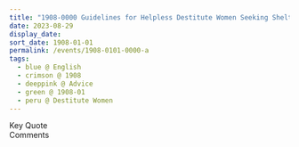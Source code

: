 ```yaml
---
title: "1908-0000 Guidelines for Helpless Destitute Women Seeking Shelter in the Vishwa Nirmala Prem Āśhram, Noida, Uttar Pradesh, India"
date: 2023-08-29
display_date: 
sort_date: 1908-01-01
permalink: /events/1908-0101-0000-a
tags:
  - blue @ English
  - crimson @ 1908
  - deeppink @ Advice
  - green @ 1908-01
  - peru @ Destitute Women
---
```


<wave-list>
  <list-title color="green" width="75">Key Quote</list-title>
  <list-item color="BlanchedAlmond"  width="200"></list-item>
  <list-item color="Lavender"></list-item>
  <list-item color="BlanchedAlmond"></list-item>
</wave-list>

<br>

<wave-list>
  <list-title color="green" width="75">Comments</list-title>
  <list-item color="BlanchedAlmond"  width="200"></list-item>
  <list-item color="Lavender"></list-item>
  <list-item color="BlanchedAlmond"></list-item>
</wave-list>